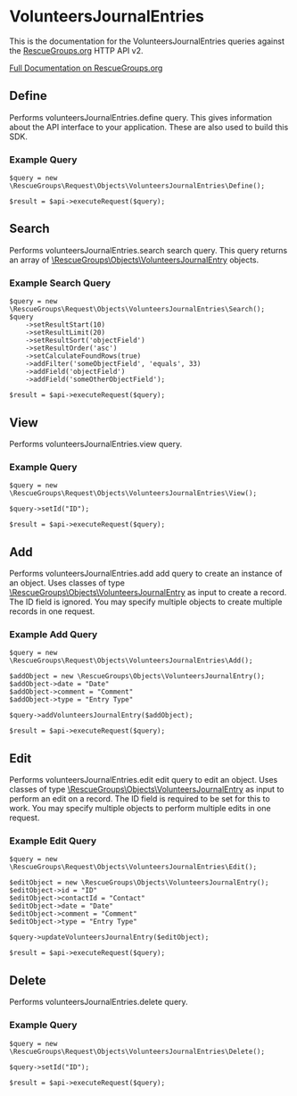# VolunteersJournalEntries

This is the documentation for the VolunteersJournalEntries queries against the [RescueGroups.org](https://www.rescuegroups.org/) HTTP API v2.

[Full Documentation on RescueGroups.org](https://userguide.rescuegroups.org/display/APIDG/Object+definitions#Objectdefinitions-volunteersJournalEntries)

## Define
Performs volunteersJournalEntries.define query. This gives information about the API interface to your application. These are also used to build this SDK.

### Example Query

    $query = new \RescueGroups\Request\Objects\VolunteersJournalEntries\Define();

    $result = $api->executeRequest($query);
## Search
Performs volunteersJournalEntries.search search query. This query returns an array of [\RescueGroups\Objects\VolunteersJournalEntry](../../../src/Objects/VolunteersJournalEntry.php) objects.

### Example Search Query

    $query = new \RescueGroups\Request\Objects\VolunteersJournalEntries\Search();
    $query
        ->setResultStart(10)
        ->setResultLimit(20)
        ->setResultSort('objectField')
        ->setResultOrder('asc')
        ->setCalculateFoundRows(true)
        ->addFilter('someObjectField', 'equals', 33)
        ->addField('objectField')
        ->addField('someOtherObjectField');

    $result = $api->executeRequest($query);
## View
Performs volunteersJournalEntries.view query.

### Example Query

    $query = new \RescueGroups\Request\Objects\VolunteersJournalEntries\View();

    $query->setId("ID");

    $result = $api->executeRequest($query);

## Add
Performs volunteersJournalEntries.add add query to create an instance of an object. Uses classes of type [\RescueGroups\Objects\VolunteersJournalEntry](../../../src/Objects/VolunteersJournalEntry.php) as input to create a record. The ID field is ignored. You may specify multiple objects to create multiple records in one request.

### Example Add Query

    $query = new \RescueGroups\Request\Objects\VolunteersJournalEntries\Add();

    $addObject = new \RescueGroups\Objects\VolunteersJournalEntry();
    $addObject->date = "Date"
    $addObject->comment = "Comment"
    $addObject->type = "Entry Type"

    $query->addVolunteersJournalEntry($addObject);

    $result = $api->executeRequest($query);
## Edit
Performs volunteersJournalEntries.edit edit query to edit an object. Uses classes of type [\RescueGroups\Objects\VolunteersJournalEntry](../../../src/Objects/VolunteersJournalEntry.php) as input to perform an edit on a record. The ID field is required to be set for this to work. You may specify multiple objects to perform multiple edits in one request.

### Example Edit Query

    $query = new \RescueGroups\Request\Objects\VolunteersJournalEntries\Edit();

    $editObject = new \RescueGroups\Objects\VolunteersJournalEntry();
    $editObject->id = "ID"
    $editObject->contactId = "Contact"
    $editObject->date = "Date"
    $editObject->comment = "Comment"
    $editObject->type = "Entry Type"

    $query->updateVolunteersJournalEntry($editObject);

    $result = $api->executeRequest($query);
## Delete
Performs volunteersJournalEntries.delete query.

### Example Query

    $query = new \RescueGroups\Request\Objects\VolunteersJournalEntries\Delete();

    $query->setId("ID");

    $result = $api->executeRequest($query);

